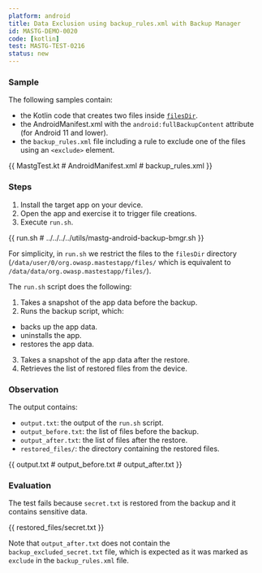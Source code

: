 ```yaml
---
platform: android
title: Data Exclusion using backup_rules.xml with Backup Manager
id: MASTG-DEMO-0020
code: [kotlin]
test: MASTG-TEST-0216
status: new
---
```


### Sample

The following samples contain:

- the Kotlin code that creates two files inside [`filesDir`](https://developer.android.com/reference/android/content/Context#getFilesDir()).
- the AndroidManifest.xml with the `android:fullBackupContent` attribute (for Android 11 and lower).
- the `backup_rules.xml` file including a rule to exclude one of the files using an `<exclude>` element.

{{ MastgTest.kt # AndroidManifest.xml # backup_rules.xml }}

### Steps

1. Install the target app on your device.
2. Open the app and exercise it to trigger file creations.
3. Execute `run.sh`.

{{ run.sh # ../../../../utils/mastg-android-backup-bmgr.sh }}

For simplicity, in `run.sh` we restrict the files to the `filesDir` directory (`/data/user/0/org.owasp.mastestapp/files/` which is equivalent to `/data/data/org.owasp.mastestapp/files/`).

The `run.sh` script does the following:

1. Takes a snapshot of the app data before the backup.
2. Runs the backup script, which:
  -  backs up the app data.
  -  uninstalls the app.
  -  restores the app data.
3. Takes a snapshot of the app data after the restore.
4. Retrieves the list of restored files from the device.

### Observation

The output contains:

- `output.txt`: the output of the `run.sh` script.
- `output_before.txt`: the list of files before the backup.
- `output_after.txt`: the list of files after the restore.
- `restored_files/`: the directory containing the restored files.

{{ output.txt # output_before.txt # output_after.txt }}

### Evaluation

The test fails because `secret.txt` is restored from the backup and it contains sensitive data.

{{ restored_files/secret.txt }}

Note that `output_after.txt` does not contain the `backup_excluded_secret.txt` file, which is expected as it was marked as `exclude` in the `backup_rules.xml` file.
